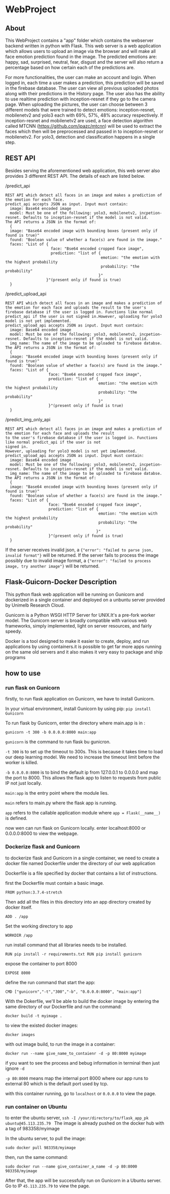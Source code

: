 # WebProject

## About
This WebProject contains a "app" folder which contains the webserver backend written in python with Flask. This web server is a web application which allows users to upload an image via the browser and will make all face emotion prediction found in the image. The predicted emotions are: happy, sad, surprised, neutral, fear, disgust and the server will also return a percentage based on how certain each of the predictions are.

For more functionalities, the user can make an account and login. When logged in, each time a user makes a prediction, this prediction will be saved in the firebase database. The user can view all previous uploaded photos along with their predictions in the History page. The user also has the ability to use realtime prediction with inception-resnet if they go to the camera page. When uploading the pictures, the user can choose between 3 different models that were trained to detect emotions: inception-resnet, mobilenetv2 and yolo3 each with 69%, 57%, 48% accuracy respectively. If inception-resnet and mobilenetv2 are used, a face detection algorithm called MTCNN (https://github.com/ipazc/mtcnn) will be used to extract the faces which then will be preprocessed and passed in to inception-resnet or mobilenetv2. For yolo3, detection and classification happens in a single step.

## REST API
Besides serving the aforementioned web application, this web server also provides 3 different REST API. The details of each are listed below.

/predict_api

```
REST API which detect all faces in an image and makes a prediction of the emotion for each face.
predict_api accepts JSON as input. Input must contain:
  image: Base64 encoded image
  model: Must be one of the following: yolo3, mobilenetv2, incpetion-resnet. Defaults to inception-resnet if the model is not valid.
The API returns a JSON in the format of:
  {
  image: "Base64 encoded image with bounding boxes (present only if found is true)"
  found: "Boolean value of whether a face(s) are found in the image."
  faces: "List of {
                    face: "Bse64 encoded cropped face image",
                    prediction: "list of {
                                          emotion: "the emotion with the highest probability
                                          probability: "the probability"
                                         }"
                  }"(present only if found is true)
  }
```


/predict_upload_api
```
REST API which detect all faces in an image and makes a prediction of the emotion for each face and uploads the result to the user's firebase database if the user is logged in. Functions like normal predict_api if the user is not signed in.However, uploading for yolo3 model is not yet implemented.
predict_upload_api accepts JSON as input. Input must contain:
  image: Base64 encoded image
  model: Must be one of the following: yolo3, mobilenetv2, incpetion-resnet. Defaults to inception-resnet if the model is not valid.
  img_name: The name of the image to be uploaded to firebase databse.
The API returns a JSON in the format of:
  {
  image: "Base64 encoded image with bounding boxes (present only if found is true)"
  found: "Boolean value of whether a face(s) are found in the image."
  faces: "List of {
                   face: "Bse64 encoded cropped face image",
                   prediction: "list of {
                                         emotion: "the emotion with the highest probability
                                         probability: "the probability"
                                         }"
                   }"(present only if found is true)
  }
```
    
/predict_img_only_api
```
REST API which detect all faces in an image and makes a prediction of the emotion for each face and uploads the result
to the user's firebase database if the user is logged in. Functions like normal predict_api if the user is not
signed in.
However, uploading for yolo3 model is not yet implemented.
predict_upload_api accepts JSON as input. Input must contain:
  image: Base64 encoded image
  model: Must be one of the following: yolo3, mobilenetv2, incpetion-resnet. Defaults to inception-resnet if the model is not valid.
  img_name: The name of the image to be uploaded to firebase databse.
The API returns a JSON in the format of:
  {
  image: "Base64 encoded image with bounding boxes (present only if found is true)"
  found: "Boolean value of whether a face(s) are found in the image."
  faces: "List of {
                   face: "Bse64 encoded cropped face image",
                   prediction: "list of {
                                         emotion: "the emotion with the highest probability
                                         probability: "the probability"
                                        }"
                   }"(present only if found is true)
  }
```

If the server receives invalid json, a `{"error": "failed to parse json, invalid format"}` will be returned.
If the server fails to process the image possibly due to invalid image format, a `{"error": "failed to process image, try another image"}` will be returned.

## Flask-Guicorn-Docker Description

This python flask web application will be running on Gunicorn and dockerized in a single container and deployed on a unbuntu server provided by Unimelb Research Cloud.

Gunicorn is a Python WSGI HTTP Server for UNIX.It's a pre-fork worker model. The Gunicorn server is broadly compatible with various web frameworks, simply implemented, light on server resources, and fairly speedy.

Docker is a tool designed to make it easier to create, deploy, and run applications by using containers.it is possible to get far more apps running on the same old servers and it also makes it very easy to package and ship programs

## how to use

### run flask on Gunicorn

firstly, to run flask application on Gunicorn, we have to install Gunicorn.

In your virtual environment, install Gunicorn by using pip:
`pip install Gunicorn`

To run flask by Gunicorn, enter the directory where main.app is in :

`gunicorn -t 300 -b 0.0.0.0:8000 main:app`

`gunicorn` is the command to run flask bu gunicron.

`-t 300` is to set up the timeout to 300s. This is because it takes time to load our deep learning model. We need to increase the timeout limit before the worker is killed.

`-b 0.0.0.0:8000` is to bind the default ip from 127.0.0.1 to 0.0.0.0 and map the port to 8000.
This allows the flask app to listen to requests from public IP not just locally.

`main:app` is the entry point where the module lies. 

`main` refers to main.py where the flask app is running.

`app` refers to the callable application module where `app = Flask(__name__)` is defined.

now wen can run flask on Gunicorn locally. enter localhost:8000 or 0.0.0.0:8000 to view the webpage.

### Dockerize flask and Gunicorn

to dockerize flask and Gunicorn in a single container, we need to create a docker file named Dockerfile under the directory of our web application

Dockerfile is a file specified by docker that contains a list of instructions.

first the Dockerfile must contain a basic image. 

`FROM python:3.7.4-stretch`

Then add all the files in this directory into an app directory created by docker itself.

`ADD . /app`

Set the working directory to app

`WORKDIR /app`

run install command that all libraries needs to be installed.

`RUN pip install -r requirements.txt
RUN pip install gunicorn`

expose the container to port 8000

`EXPOSE 8000`

define the run command that start the app:

`CMD ["gunicorn","-t","300","-b", "0.0.0.0:8000", "main:app"]`

With the Dokerfile, we'll be able to build the docker image by entering the same directory of our Dockerfile and run the command:

`docker build -t myimage .`

to view the existed docker images:

`docker images`

with out image build, to run the image in a container:

`docker run --name give_name_to_contaienr -d -p 80:8000 myimage`

if you want to see the process and bebug information in terminal then just ignore  `-d`

`-p 80:8000` means map the internal port 8000 where our app runs to external 80 which is the default port used by tcp.

with this container running, go to `localhost` or `0.0.0.0` to view the page.


### run container on Ubuntu

to enter the ubuntu server, ` ssh -I /your/directory/to/flask_app_pk ubuntu@45.113.235.79 
` 
The image is already pushed on the docker hub with a tag of 983358/myimage

In the ubuntu server, to pull the image:

`sudo docker pull 983358/myimage`

then, run the same command:

`sudo docker run --name give_container_a_name -d -p 80:8000 983358/myimage`

After that, the app will be successfully run on Gunicorn in a Ubuntu server.
Go to IP `45.113.235.79` to view the page.
